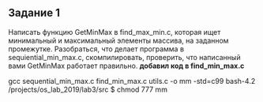 ## Задание 1
Написать функцию GetMinMax в find_max_min.c, которая ищет минимальный и максимальный элементы массива, на заданном промежутке.
Разобраться, что делает программа в sequiential_min_max.c, скомпилировать, проверить, что написанный вами GetMinMax работает правильно.
**добавил код в find_min_max.c**

gcc sequential_min_max.c find_min_max.c utils.c -o mm -std=c99
bash-4.2 /projects/os_lab_2019/lab3/src $ chmod 777 mm

